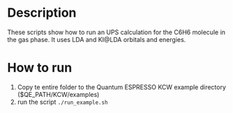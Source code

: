 # Description

These scripts show how to run an UPS calculation for the C6H6 molecule in the gas phase.
It uses LDA and KI@LDA orbitals and energies. 

# How to run

1. Copy te entire folder to the Quantum ESPRESSO KCW example directory ($QE_PATH/KCW/examples) 
2. run the script `./run_example.sh`
